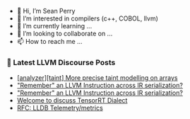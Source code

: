 - 👋 Hi, I’m Sean Perry
- 👀 I’m interested in compilers (c++, COBOL, llvm)
- 🌱 I’m currently learning ...
- 💞️ I’m looking to collaborate on ...
- 📫 How to reach me ...

<!---
s66perry/s66perry is a ✨ special ✨ repository because its `README.md` (this file) appears on your GitHub profile.
You can click the Preview link to take a look at your changes.
--->
### 📕 Latest LLVM Discourse Posts

<!-- DISCOURSE-LLVM:START -->
- [[analyzer][taint] More precise taint modelling on arrays](https://discourse.llvm.org/t/analyzer-taint-more-precise-taint-modelling-on-arrays/54444#post_4)
- [&quot;Remember&quot; an LLVM Instruction across IR serialization?](https://discourse.llvm.org/t/remember-an-llvm-instruction-across-ir-serialization/64687#post_5)
- [&quot;Remember&quot; an LLVM Instruction across IR serialization?](https://discourse.llvm.org/t/remember-an-llvm-instruction-across-ir-serialization/64687#post_4)
- [Welcome to discuss TensorRT Dialect](https://discourse.llvm.org/t/welcome-to-discuss-tensorrt-dialect/64656#post_5)
- [RFC: LLDB Telemetry/metrics](https://discourse.llvm.org/t/rfc-lldb-telemetry-metrics/64588#post_8)
<!-- DISCOURSE-LLVM:END -->
